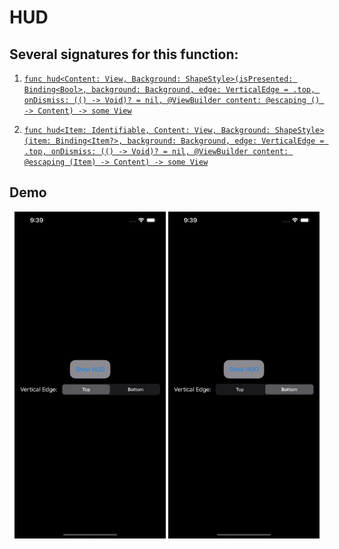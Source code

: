 # HUD

## Several signatures for this function:
1. [`func hud<Content: View, Background: ShapeStyle>(isPresented: Binding<Bool>, background: Background, edge: VerticalEdge = .top, onDismiss: (() -> Void)? = nil, @ViewBuilder content: @escaping () -> Content) -> some View`](HUDBool.md)

2. [`func hud<Item: Identifiable, Content: View, Background: ShapeStyle>(item: Binding<Item?>, background: Background, edge: VerticalEdge = .top, onDismiss: (() -> Void)? = nil, @ViewBuilder content: @escaping (Item) -> Content) -> some View`](HUDItem.md)

## Demo
<p align="center">
	<img src="/Documentation/Assets/HUDTop.gif" width="48%">
	<img src="/Documentation/Assets/HUDBottom.gif" width="48%">
</p>